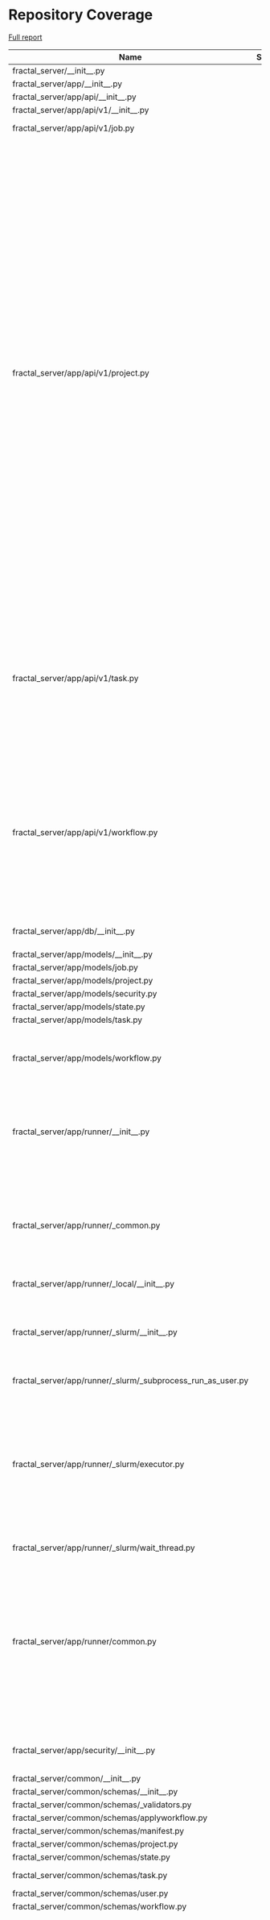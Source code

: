 # Repository Coverage

[Full report](https://htmlpreview.github.io/?https://github.com/fractal-analytics-platform/fractal-server/blob/python-coverage-comment-action-data/htmlcov/index.html)

| Name                                                              |    Stmts |     Miss |   Branch |   BrPart |   Cover |   Missing |
|------------------------------------------------------------------ | -------: | -------: | -------: | -------: | ------: | --------: |
| fractal\_server/\_\_init\_\_.py                                   |        1 |        0 |        0 |        0 |    100% |           |
| fractal\_server/app/\_\_init\_\_.py                               |        0 |        0 |        0 |        0 |    100% |           |
| fractal\_server/app/api/\_\_init\_\_.py                           |       17 |        0 |        0 |        0 |    100% |           |
| fractal\_server/app/api/v1/\_\_init\_\_.py                        |        0 |        0 |        0 |        0 |    100% |           |
| fractal\_server/app/api/v1/job.py                                 |       50 |        4 |       10 |        0 |     87% |37-38, 68-69 |
| fractal\_server/app/api/v1/project.py                             |      255 |       69 |       59 |       12 |     70% |106, 110, 119, 143-144, 186-196, 199-207, 279-280, 289-300, 335, 359, 376-377, 394-395, 434, 444, 467-468, 470, 502, 511, 527-533, 550-563, 587, 592, 604, 637-638, 648-653, 659-674, 679->680, 680->679, 682-686, 697 |
| fractal\_server/app/api/v1/task.py                                |      182 |       33 |       26 |        1 |     78% |171, 213-229, 245-256, 269, 283-284, 304-313, 320, 334-340, 343 |
| fractal\_server/app/api/v1/workflow.py                            |      113 |       18 |       22 |        4 |     79% |63-64, 73, 77, 108-109, 153-154, 184-185, 188, 211, 233, 277, 315, 322, 350, 353 |
| fractal\_server/app/db/\_\_init\_\_.py                            |       49 |        9 |        6 |        1 |     82% |26-30, 45, 82-84 |
| fractal\_server/app/models/\_\_init\_\_.py                        |        8 |        0 |        0 |        0 |    100% |           |
| fractal\_server/app/models/job.py                                 |       32 |        0 |        0 |        0 |    100% |           |
| fractal\_server/app/models/project.py                             |       37 |        0 |        2 |        0 |    100% |           |
| fractal\_server/app/models/security.py                            |       18 |        0 |        0 |        0 |    100% |           |
| fractal\_server/app/models/state.py                               |       14 |        0 |        0 |        0 |    100% |           |
| fractal\_server/app/models/task.py                                |       29 |        0 |        0 |        0 |    100% |           |
| fractal\_server/app/models/workflow.py                            |       82 |        2 |       12 |        4 |     94% |82, 111, 126->128, 184->187 |
| fractal\_server/app/runner/\_\_init\_\_.py                        |      105 |       12 |       12 |        4 |     86% |51-52, 59-60, 113, 130->136, 144, 219-226 |
| fractal\_server/app/runner/\_common.py                            |      158 |       11 |       40 |        5 |     92% |120, 170-171, 174->exit, 181, 340, 342, 369-373 |
| fractal\_server/app/runner/\_local/\_\_init\_\_.py                |       21 |        1 |        4 |        1 |     92% |       120 |
| fractal\_server/app/runner/\_slurm/\_\_init\_\_.py                |       75 |        8 |       18 |        3 |     86% |117->120, 129-132, 180-181, 234, 239 |
| fractal\_server/app/runner/\_slurm/\_subprocess\_run\_as\_user.py |       34 |        1 |       12 |        1 |     96% |        86 |
| fractal\_server/app/runner/\_slurm/executor.py                    |      254 |       21 |       66 |        7 |     91% |114-115, 118-121, 230-238, 314, 347, 600-604, 642, 652-658, 695->697 |
| fractal\_server/app/runner/\_slurm/wait\_thread.py                |       31 |        3 |       12 |        0 |     93% |     61-64 |
| fractal\_server/app/runner/common.py                              |      113 |       19 |       38 |       12 |     75% |123, 134, 139, 144, 147->150, 151, 164, 227-233, 240, 256, 263-274, 278, 301->303 |
| fractal\_server/app/security/\_\_init\_\_.py                      |       79 |       13 |        8 |        1 |     79% |176-177, 194-235 |
| fractal\_server/common/\_\_init\_\_.py                            |        0 |        0 |        0 |        0 |    100% |           |
| fractal\_server/common/schemas/\_\_init\_\_.py                    |        8 |        0 |        0 |        0 |    100% |           |
| fractal\_server/common/schemas/\_validators.py                    |       17 |        1 |        8 |        1 |     92% |         9 |
| fractal\_server/common/schemas/applyworkflow.py                   |       33 |        3 |        0 |        0 |     91% |     70-72 |
| fractal\_server/common/schemas/manifest.py                        |       29 |        0 |        2 |        0 |    100% |           |
| fractal\_server/common/schemas/project.py                         |       49 |        0 |        0 |        0 |    100% |           |
| fractal\_server/common/schemas/state.py                           |       15 |        0 |        0 |        0 |    100% |           |
| fractal\_server/common/schemas/task.py                            |       78 |        2 |        6 |        2 |     95% |  137, 141 |
| fractal\_server/common/schemas/user.py                            |       13 |        0 |        0 |        0 |    100% |           |
| fractal\_server/common/schemas/workflow.py                        |       54 |        0 |        2 |        0 |    100% |           |
| fractal\_server/config.py                                         |      134 |       22 |       36 |        9 |     76% |139-157, 177-184, 185->exit, 197-199, 200->exit, 335-337, 339, 346, 359-374 |
| fractal\_server/main.py                                           |       51 |        9 |        8 |        1 |     83% |64-65, 75, 110, 114-115, 161-167 |
| fractal\_server/syringe.py                                        |       30 |        2 |        2 |        0 |     94% |     94-95 |
| fractal\_server/tasks/\_\_init\_\_.py                             |        0 |        0 |        0 |        0 |    100% |           |
| fractal\_server/tasks/collection.py                               |      173 |        8 |       52 |       12 |     91% |143, 144->151, 170, 177-179, 215->exit, 234->258, 240->exit, 243->exit, 249->exit, 315, 333, 437->exit, 446 |
| fractal\_server/tasks/dummy.py                                    |       68 |       29 |       20 |        4 |     51% |88, 106->110, 107, 127-177 |
| fractal\_server/tasks/dummy\_parallel.py                          |       63 |       30 |       20 |        3 |     48% |86, 99-100, 121-171 |
| fractal\_server/utils.py                                          |       45 |        4 |       12 |        1 |     88% |34->33, 55-59 |
|                                                         **TOTAL** | **2617** |  **334** |  **515** |   **89** | **84%** |           |


## Setup coverage badge

Below are examples of the badges you can use in your main branch `README` file.

### Direct image

[![Coverage badge](https://raw.githubusercontent.com/fractal-analytics-platform/fractal-server/python-coverage-comment-action-data/badge.svg)](https://htmlpreview.github.io/?https://github.com/fractal-analytics-platform/fractal-server/blob/python-coverage-comment-action-data/htmlcov/index.html)

This is the one to use if your repository is private or if you don't want to customize anything.

### [Shields.io](https://shields.io) Json Endpoint

[![Coverage badge](https://img.shields.io/endpoint?url=https://raw.githubusercontent.com/fractal-analytics-platform/fractal-server/python-coverage-comment-action-data/endpoint.json)](https://htmlpreview.github.io/?https://github.com/fractal-analytics-platform/fractal-server/blob/python-coverage-comment-action-data/htmlcov/index.html)

Using this one will allow you to [customize](https://shields.io/endpoint) the look of your badge.
It won't work with private repositories. It won't be refreshed more than once per five minutes.

### [Shields.io](https://shields.io) Dynamic Badge

[![Coverage badge](https://img.shields.io/badge/dynamic/json?color=brightgreen&label=coverage&query=%24.message&url=https%3A%2F%2Fraw.githubusercontent.com%2Ffractal-analytics-platform%2Ffractal-server%2Fpython-coverage-comment-action-data%2Fendpoint.json)](https://htmlpreview.github.io/?https://github.com/fractal-analytics-platform/fractal-server/blob/python-coverage-comment-action-data/htmlcov/index.html)

This one will always be the same color. It won't work for private repos. I'm not even sure why we included it.

## What is that?

This branch is part of the
[python-coverage-comment-action](https://github.com/marketplace/actions/python-coverage-comment)
GitHub Action. All the files in this branch are automatically generated and may be
overwritten at any moment.
